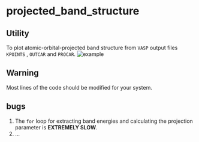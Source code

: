 # projected_band_structure

## Utility
To plot atomic-orbital-projected band structure from `VASP` output files `KPOINTS` , `OUTCAR` and `PROCAR`.
![example](https://github.com/liming-liu/projected_band_structure/blob/master/mos2-wse2_band.jpg)

## Warning
Most lines of the code should be modified for your system.

## bugs
1. The `for` loop for extracting band energies and calculating the projection parameter is **EXTREMELY SLOW**.
2. ...
